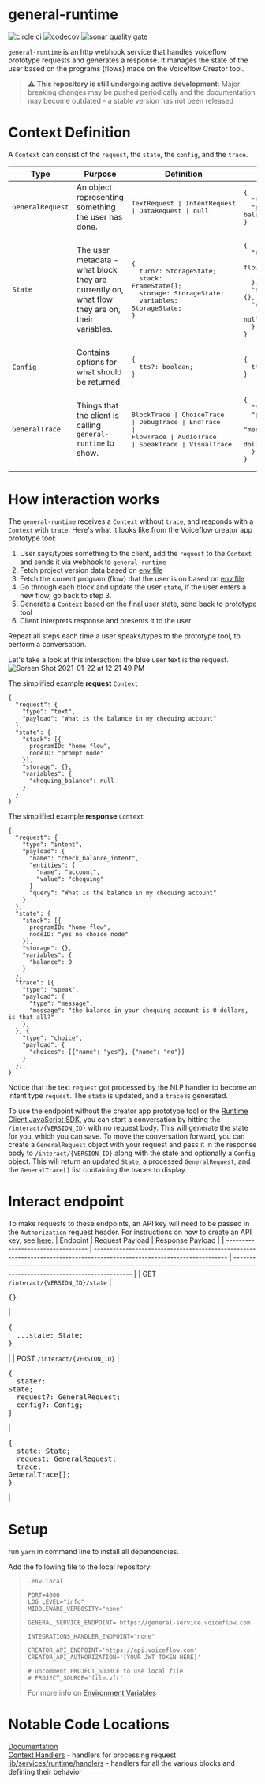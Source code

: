 # general-runtime

[![circle ci](https://circleci.com/gh/voiceflow/general-runtime/tree/master.svg?style=shield&circle-token=a041e74a416dfed4c1777c27c9867306c2f50824)](https://circleci.com/gh/voiceflow/general-runtime/tree/master)
[![codecov](https://codecov.io/gh/voiceflow/general-runtime/branch/master/graph/badge.svg?token=WHYHNCC9FW)](https://codecov.io/gh/voiceflow/general-runtime)
[![sonar quality gate](https://sonarcloud.io/api/project_badges/measure?project=voiceflow_general-runtime&metric=alert_status)](https://sonarcloud.io/dashboard?id=voiceflow_general-runtime)

`general-runtime` is an http webhook service that handles voiceflow prototype requests and generates a response. It manages the state of the user based on the programs (flows) made on the Voiceflow Creator tool.

> ⚠️ **This repository is still undergoing active development**: Major breaking changes may be pushed periodically and the documentation may become outdated - a stable version has not been released

# Context Definition

A `Context` can consist of the `request`, the `state`, the `config`, and the `trace`.

| Type             | Purpose                                                                                       | Definition                                                                                                                                                              | Example                                                                                                                                                                                                                                                                                              |
| ---------------- | --------------------------------------------------------------------------------------------- | ----------------------------------------------------------------------------------------------------------------------------------------------------------------------- | ---------------------------------------------------------------------------------------------------------------------------------------------------------------------------------------------------------------------------------------------------------------------------------------------------- |
| `GeneralRequest` | An object representing something the user has done.                                           | <pre>TextRequest \| IntentRequest<br>\| DataRequest \| null</pre>                                                                                                       | <pre>{<br>&nbsp;&nbsp;"type": "text",<br>&nbsp;&nbsp;"payload": "What is my balance?"<br>}</pre>                                                                                                                                                                                                     |
| `State`          | The user metadata - what block they are currently on, what flow they are on, their variables. | <pre>{<br>&nbsp;&nbsp;turn?: StorageState;<br>&nbsp;&nbsp;stack: FrameState[];<br>&nbsp;&nbsp;storage: StorageState;<br>&nbsp;&nbsp;variables: StorageState;<br>}</pre> | <pre>{<br>&nbsp;&nbsp;"stack": [{<br>&nbsp;&nbsp;&nbsp;&nbsp;programID: "home flow",<br>&nbsp;&nbsp;&nbsp;&nbsp;nodeID: "prompt node"<br>&nbsp;&nbsp;}],<br>&nbsp;&nbsp;"storage": {},<br>&nbsp;&nbsp;"variables": {<br>&nbsp;&nbsp;&nbsp;&nbsp;"chequing_balance": null<br>&nbsp;&nbsp;}<br>}</pre> |
| `Config`         | Contains options for what should be returned.                                                 | <pre>{<br>&nbsp;&nbsp;tts?: boolean;<br>}</pre>                                                                                                                         | <pre>{<br>&nbsp;&nbsp;tts: false;<br>}</pre>                                                                                                                                                                                                                                                         |
| `GeneralTrace`   | Things that the client is calling `general-runtime` to show.                                  | <pre>BlockTrace \| ChoiceTrace<br>\| DebugTrace \| EndTrace<br>\| FlowTrace \| AudioTrace<br>\| SpeakTrace \| VisualTrace</pre>                                         | <pre>{<br>&nbsp;&nbsp;"type": "speak",<br>&nbsp;&nbsp;"payload": {<br>&nbsp;&nbsp;&nbsp;&nbsp;"type": "message",<br>&nbsp;&nbsp;&nbsp;&nbsp;"message": "your balance is 0 dollars."<br>&nbsp;&nbsp;}<br>}</pre>   

# How interaction works

The `general-runtime` receives a `Context` without `trace`, and responds with a `Context` with `trace`. Here's what it looks like from the Voiceflow creator app prototype tool:

1. User says/types something to the client, add the `request` to the `Context` and sends it via webhook to `general-runtime`
2. Fetch project version data based on [env file](documentation/env.md)
3. Fetch the current program (flow) that the user is on based on [env file](documentation/env.md)
4. Go through each block and update the user `state`, if the user enters a new flow, go back to step 3.
5. Generate a `Context` based on the final user state, send back to prototype tool
6. Client interprets response and presents it to the user

Repeat all steps each time a user speaks/types to the prototype tool, to perform a conversation.

Let's take a look at this interaction: the blue user text is the request.
![Screen Shot 2021-01-22 at 12 21 49 PM](https://user-images.githubusercontent.com/5643574/105523483-6c894d80-5cac-11eb-900c-076ed15c1486.png)

The simplified example **request** `Context`

```
{
  "request": {
    "type": "text",
    "payload": "What is the balance in my chequing account"
  },
  "state": {
    "stack": [{
      programID: "home flow",
      nodeID: "prompt node"
    }],
    "storage": {},
    "variables": {
      "chequing_balance": null
    }
  }
}
```

The simplified example **response** `Context`

```
{
  "request": {
    "type": "intent",
    "payload": {
      "name": "check_balance_intent",
      "entities": {
        "name": "account",
        "value": "chequing"
      }
      "query": "What is the balance in my chequing account"
    }
  },
  "state": {
    "stack": [{
      programID: "home flow",
      nodeID: "yes no choice node"
    }],
    "storage": {},
    "variables": {
      "balance": 0
    }
  },
  "trace": [{
    "type": "speak",
    "payload": {
      "type": "message",
      "message": "the balance in your chequing account is 0 dollars, is that all?"
    },
  }, {
    "type": "choice",
    "payload": {
      "choices": [{"name": "yes"}, {"name": "no"}]
    }
  }],
}
```

Notice that the text `request` got processed by the NLP handler to become an intent type `request`.
The `state` is updated, and a `trace` is generated.

To use the endpoint without the creator app prototype tool or the [Runtime Client JavaScript SDK](https://github.com/voiceflow/runtime-client-js), you can start a conversation by hitting the `/interact/{VERSION_ID}` with no request body. This will generate the state for you, which you can save. To move the conversation forward, you can create a `GeneralRequest` object with your request and pass it in the response body to `/interact/{VERSION_ID}` along with the state and optionally a `Config` object. This will return an updated `State`, a processed `GeneralRequest`, and the `GeneralTrace[]` list containing the traces to display.

# Interact endpoint

To make requests to these endpoints, an API key will need to be passed in the `Authorization` request header. For instructions on how to create an API key, see [here](https://github.com/voiceflow/runtime-client-js/blob/master/docs/setting-up-vf-app.md).
| Endpoint                           | Request Payload                                                                                                          | Response Payload                                                                                                             |
| ---------------------------------- | ------------------------------------------------------------------------------------------------------------------------ | ---------------------------------------------------------------------------------------------------------------------------- |
| GET `/interact/{VERSION_ID}/state` | <pre>{}</pre>                                                                                                            | <pre>{<br>&nbsp;&nbsp;...state: State;<br>}</pre>                                                                            |
| POST `/interact/{VERSION_ID}`      | <pre>{<br>&nbsp;&nbsp;state?: State;<br>&nbsp;&nbsp;request?: GeneralRequest;<br>&nbsp;&nbsp;config?: Config;<br>}</pre> | <pre>{<br>&nbsp;&nbsp;state: State;<br>&nbsp;&nbsp;request: GeneralRequest;<br>&nbsp;&nbsp;trace: GeneralTrace[];<br>}</pre> |

# Setup

run `yarn` in command line to install all dependencies.

Add the following file to the local repository:

> `.env.local`
>
> ```
> PORT=4000
> LOG_LEVEL="info"
> MIDDLEWARE_VERBOSITY="none"
>
> GENERAL_SERVICE_ENDPOINT='https://general-service.voiceflow.com'
>
> INTEGRATIONS_HANDLER_ENDPOINT="none"
>
> CREATOR_API_ENDPOINT='https://api.voiceflow.com'
> CREATOR_API_AUTHORIZATION='[YOUR JWT TOKEN HERE]'
>
> # uncomment PROJECT_SOURCE to use local file
> # PROJECT_SOURCE='file.vfr'
> ```
>
> For more info on [Environment Variables](https://developer.voiceflow.com/general-runtime/modules/config.html)

# Notable Code Locations

[Documentation](https://developer.voiceflow.com/general-runtime/)<br/>
[Context Handlers](https://developer.voiceflow.com/general-runtime/modules/lib_controllers_interact.html) - handlers for processing request<br/>
[lib/services/runtime/handlers](https://github.com/voiceflow/general-runtime/tree/master/lib/services/runtime/handlers) - handlers for all the various blocks and defining their behavior
